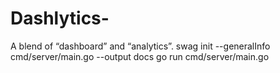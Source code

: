# Dashlytics-
A blend of “dashboard” and “analytics”.
swag init --generalInfo cmd/server/main.go --output docs
 go run cmd/server/main.go